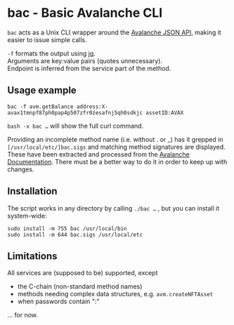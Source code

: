 # bac - Basic Avalanche CLI

`bac` acts as a Unix CLI wrapper around the [Avalanche JSON API](https://docs.avax.network/v1.0/en/api/intro-apis/), making it easier to issue simple calls.

`-f` formats the output using [jq](https://stedolan.github.io/jq/).
<br>
Arguments are key:value pairs (quotes unnecessary).
<br>
Endpoint is inferred from the service part of the method.

## Usage example

    bac -f avm.getBalance address:X-avax1tmnpf87ph0pap4p507zfr0zesafnj5qh0sdkjc assetID:AVAX

`bash -x bac …` will show the full curl command.

Providing an incomplete method name (i.e. without . or &lowbar;) has it grepped 
in `[/usr/local/etc/]bac.sigs` and matching method signatures are displayed.
<br>
These have been extracted and processed from the [Avalanche Documentation](https://docs.avax.network/v1.0/en/api/intro-apis/).
There must be a better way to do it in order to keep up with changes.

## Installation

The script works in any directory by calling `./bac …` , but you can install it system-wide:

    sudo install -m 755 bac /usr/local/bin
    sudo install -m 644 bac.sigs /usr/local/etc

## Limitations

All services are (supposed to be) supported, except

- the C-chain (non-standard method names)
- methods needing complex data structures, e.g. `avm.createNFTAsset`
- when passwords contain ":"

… for now.


